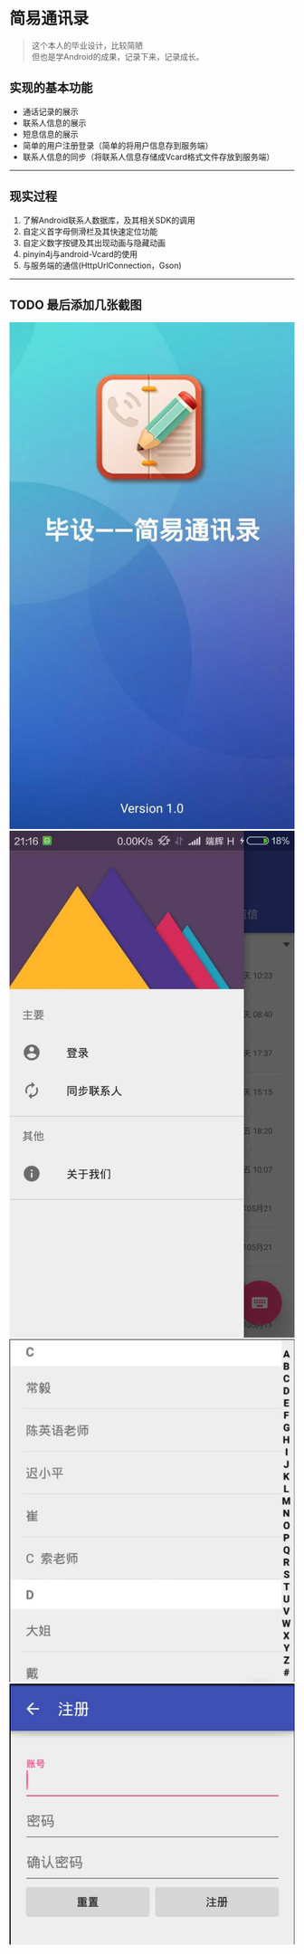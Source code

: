# 简易通讯录
> 这个本人的毕业设计，比较简陋<br>
  但也是学Android的成果，记录下来，记录成长。

## 实现的基本功能
  * 通话记录的展示
  * 联系人信息的展示
  * 短息信息的展示
  * 简单的用户注册登录（简单的将用户信息存到服务端）
  * 联系人信息的同步（将联系人信息存储成Vcard格式文件存放到服务端）

---

## 现实过程
  1. 了解Android联系人数据库，及其相关SDK的调用
  2. 自定义首字母侧滑栏及其快速定位功能
  3. 自定义数字按键及其出现动画与隐藏动画
  3. pinyin4j与android-Vcard的使用
  4. 与服务端的通信(HttpUrlConnection，Gson)
---

## TODO 最后添加几张截图
![](pic/1.jpg)
![](pic/2.jpg)
![](pic/3.png)
![](pic/4.png)
